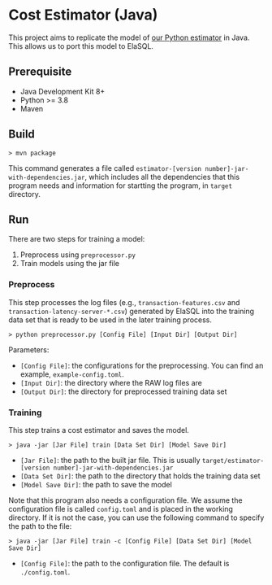 # Cost Estimator (Java)

This project aims to replicate the model of [our Python estimator](https://github.com/elasql/cost-estimator) in Java. This allows us to port this model to ElaSQL.

## Prerequisite

- Java Development Kit 8+
- Python >= 3.8
- Maven

## Build

```
> mvn package
```

This command generates a file called `estimator-[version number]-jar-with-dependencies.jar`, which includes all the dependencies that this program needs and information for startting the program, in `target` directory.

## Run

There are two steps for training a model:

1. Preprocess using `preprocessor.py`
2. Train models using the jar file

### Preprocess

This step processes the log files (e.g., `transaction-features.csv` and `transaction-latency-server-*.csv`) generated by ElaSQL  into the training data set that is ready to be used in the later training process.

```
> python preprocessor.py [Config File] [Input Dir] [Output Dir] 
```

Parameters:

- `[Config File]`: the configurations for the preprocessing. You can find an example, `example-config.toml`.
- `[Input Dir]`: the directory where the RAW log files are
- `[Output Dir]`: the directory for preprocessed training data set

### Training

This step trains a cost estimator and saves the model.

```
> java -jar [Jar File] train [Data Set Dir] [Model Save Dir]
```

- `[Jar File]`: the path to the built jar file. This is usually `target/estimator-[version number]-jar-with-dependencies.jar`
- `[Data Set Dir]`: the path to the directory that holds the training data set
- `[Model Save Dir]`: the path to save the model

Note that this program also needs a configuration file. We assume the configuration file is called `config.toml` and is placed in the working directory. If it is not the case, you can use the following command to specify the path to the file:

```
> java -jar [Jar File] train -c [Config File] [Data Set Dir] [Model Save Dir]
```

- `[Config File]`: the path to the configuration file. The default is `./config.toml`.

